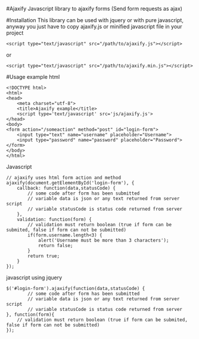 #Ajaxify
Javascript library to ajaxify forms (Send form requests as ajax)

#Installation
This library can be used with jquery or with pure javascript, anyway you just have to copy ajaxify.js or minified javascript file in your project
```
<script type="text/javascript" src="/path/to/ajaxify.js"></script>
```
or 
```
<script type="text/javascript" src="/path/to/ajaxify.min.js"></script>
```

#Usage example
html
```
<!DOCTYPE html>
<html>
<head>
	<meta charset="utf-8">
	<title>Ajaxify example</title>
	<script type='text/javascript' src='js/ajaxify.js'>
</head>
<body>
<form action="/someaction" method="post" id="login-form">
	<input type="text" name="username" placeholder="Username">
	<input type="password" name="password" placeholder="Password">
</form>
</body>
</html>
```
Javascript
```
// ajaxify uses html form action and method
ajaxify(document.getElementById('login-form'), {
	callback: function(data,statusCode) {
		// some code after form has been submitted
		// variable data is json or any text returned from server script
		// variable statusCode is status code returned from server
	},
	validation: function(form) {
		// validation must return boolean (true if form can be submited, false if form can not be submitted)
		if(form.username.length<3) {
			alert('Username must be more than 3 characters');
			return false;
		}
		return true;
	}
});
```

javascript using jquery
```
$('#login-form').ajaxify(function(data,statusCode) {
		// some code after form has been submitted
		// variable data is json or any text returned from server script
		// variable statusCode is status code returned from server
}, function(form){
	// validation must return boolean (true if form can be submited, false if form can not be submitted)
});
```

